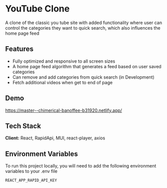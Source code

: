 # YouTube Clone

A clone of the classic you tube site with added functionality where user can control the categories they want to quick search, which also influences the home page feed

## Features

- Fully optimized and responsive to all screen sizes
- A home page feed algorithm that generates a feed based on user saved categories
- Can remove and add categories from quick search (in Development)
- Fetch additional videos when get to end of page

## Demo

https://master--chimerical-banoffee-b31920.netlify.app/

## Tech Stack

**Client:** React, RapidApi, MUI, react-player, axios

## Environment Variables

To run this project locally, you will need to add the following environment variables to your .env file

`REACT_APP_RAPID_API_KEY`

